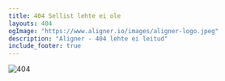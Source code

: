 ```yaml
---
title: 404 Sellist lehte ei ole
layouts: 404
ogImage: "https://www.aligner.io/images/aligner-logo.jpeg"
description: "Aligner - 404 lehte ei leitud"
include_footer: true
---
```


![404](/images/404.svg)
